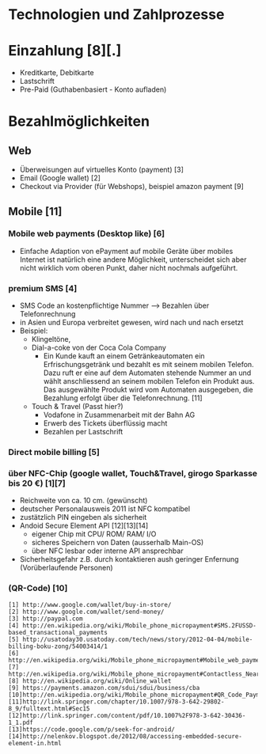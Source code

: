 Technologien und Zahlprozesse
=============================

# Einzahlung [8][.]
- Kreditkarte, Debitkarte
- Lastschrift
- Pre-Paid (Guthabenbasiert - Konto aufladen)


# Bezahlmöglichkeiten
## Web
- Überweisungen auf virtuelles Konto (payment) [3]
- Email (Google wallet) [2]
- Checkout via Provider (für Webshops), beispiel amazon payment [9]

## Mobile [11]

### Mobile web payments (Desktop like) [6]
- Einfache Adaption von ePayment auf mobile Geräte über mobiles Internet ist natürlich eine andere Möglichkeit, unterscheidet sich aber nicht wirklich vom oberen Punkt, daher nicht nochmals aufgeführt.

### premium SMS [4]
- SMS Code an kostenpflichtige Nummer --> Bezahlen über Telefonrechnung
- in Asien und Europa verbreitet gewesen, wird nach und nach ersetzt
- Beispiel: 
	- Klingeltöne, 
	- Dial-a-coke von der Coca Cola Company
		- Ein Kunde kauft an einem Getränkeautomaten ein Erfrischungsgetränk und bezahlt es mit seinem mobilen Telefon. Dazu ruft er eine auf dem Automaten stehende Nummer an und wählt anschliessend an seinem mobilen Telefon ein Produkt aus. Das ausgewählte Produkt wird vom Automaten ausgegeben, die Bezahlung erfolgt über die Telefonrechnung. [11]
	- Touch & Travel (Passt hier?)
		- Vodafone in Zusammenarbeit mit der Bahn AG
		- Erwerb des Tickets überflüssig macht
		- Bezahlen per Lastschrift
		
		
### Direct mobile billing [5]



### über NFC-Chip (google wallet, Touch&Travel, girogo Sparkasse bis 20 €) [1][7]
- Reichweite von ca. 10 cm. (gewünscht)
- deutscher Personalausweis 2011 ist NFC kompatibel
- zustätzlich PIN eingeben als sicherheit
- Andoid Secure Element API [12][13][14]
	- eigener Chip mit CPU/ ROM/ RAM/ I/O
	- sicheres Speichern von Daten (ausserhalb Main-OS)
	- über NFC lesbar oder interne API ansprechbar
- Sicherheitsgefahr z.B. durch kontaktieren aush geringer Enfernung (Vorüberlaufende Personen)
	
### (QR-Code) [10]

```
[1] http://www.google.com/wallet/buy-in-store/
[2] http://www.google.com/wallet/send-money/
[3] http://paypal.com
[4] http://en.wikipedia.org/wiki/Mobile_phone_micropayment#SMS.2FUSSD-based_transactional_payments
[5] http://usatoday30.usatoday.com/tech/news/story/2012-04-04/mobile-billing-boku-zong/54003414/1
[6] http://en.wikipedia.org/wiki/Mobile_phone_micropayment#Mobile_web_payments_.28WAP.29
[7] http://en.wikipedia.org/wiki/Mobile_phone_micropayment#Contactless_Near_Field_Communication
[8] http://en.wikipedia.org/wiki/Online_wallet
[9] https://payments.amazon.com/sdui/sdui/business/cba
[10]http://en.wikipedia.org/wiki/Mobile_phone_micropayment#QR_Code_Payments 
[11]http://link.springer.com/chapter/10.1007/978-3-642-29802-8_9/fulltext.html#Sec15
[12]http://link.springer.com/content/pdf/10.1007%2F978-3-642-30436-1_1.pdf
[13]https://code.google.com/p/seek-for-android/
[14]http://nelenkov.blogspot.de/2012/08/accessing-embedded-secure-element-in.html
```
